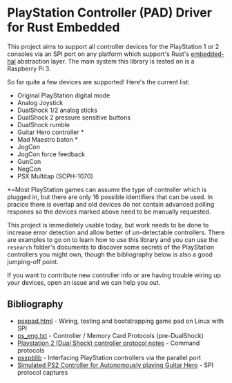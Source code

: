 # PlayStation Controller (PAD) Driver for Rust Embedded

This project aims to support all controller devices for the PlayStation 1 or 2
consoles via an SPI port on any platform which support's Rust's
[embedded-hal](https://github.com/japaric/embedded-hal) abstraction layer. The
main system this library is tested on is a Raspberry Pi 3.

So far quite a few devices are supported! Here's the current list:

* Original PlayStation digital mode
* Analog Joystick
* DualShock 1/2 analog sticks
* DualShock 2 pressure sensitive buttons
* DualShock rumble
* Guitar Hero controller *
* Mad Maestro baton *
* JogCon
* JogCon force feedback
* GunCon
* NegCon
* PSX Multitap (SCPH-1070)

*=Most PlayStation games can assume the type of controller which is plugged in,
but there are only 16 possible identifiers that can be used. In pracice there is
overlap and old devices do not contain advanced polling respones so the devices
marked above need to be manually requested.

This project is immediately usable today, but work needs to be done to increase
error detection and allow better of un-detectable controllers. There are
examples to go on to learn how to use this library and you can use the
`research` folder's documents to discover some secrets of the PlayStation
controllers you might own, though the bibliography below is also a good
jumping-off point.

If you want to contribute new controller info or are having trouble wiring up
your devices, open an issue and we can help you out.

## Bibliography

* [psxpad.html](http://domisan.sakura.ne.jp/article/psxpad/psxpad.html) - Wiring, testing and bootstrapping game pad on Linux with SPI
* [ps_eng.txt](http://kaele.com/~kashima/games/ps_eng.txt) - Controller / Memory Card Protocols (pre-DualShock)
* [Playstation 2 (Dual Shock) controller protocol notes](https://gist.github.com/scanlime/5042071) - Command protocols
* [psxpblib](http://www.debaser.force9.co.uk/psxpblib/) - Interfacing PlayStation controllers via the parallel port
* [Simulated PS2 Controller for Autonomously playing Guitar Hero](http://procrastineering.blogspot.ca/2010/12/simulated-ps2-controller-for.html) - SPI protocol captures

